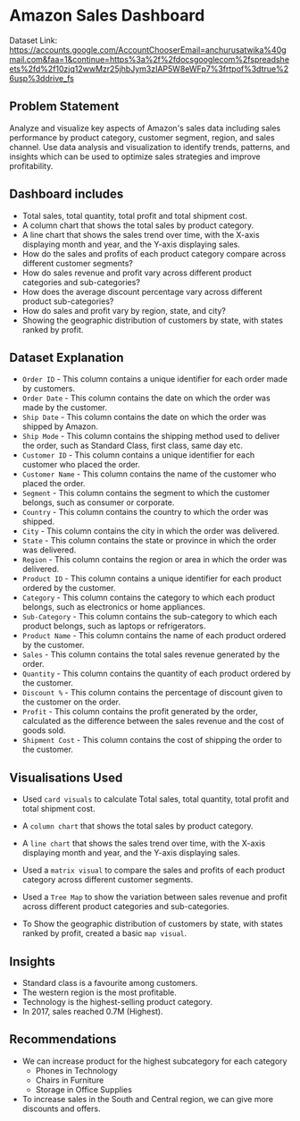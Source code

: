 
# Amazon Sales Dashboard

Dataset Link: https://accounts.google.com/AccountChooserEmail=anchurusatwika%40gmail.com&faa=1&continue=https%3a%2f%2fdocsgooglecom%2fspreadsheets%2fd%2f10zjq12wwMzr25jhbJym3zIAP5W8eWFp7%3frtpof%3dtrue%26usp%3ddrive_fs

## Problem Statement 
Analyze and visualize key aspects of Amazon's sales data including sales performance by product category, customer segment, region, and sales channel. 
Use data analysis and visualization to identify trends, patterns, and insights which can be used to optimize sales strategies and improve profitability.

## Dashboard includes
- Total sales, total quantity, total profit and total shipment cost.
- A column chart that shows the total sales by product category.
- A line chart that shows the sales trend over time, with the X-axis displaying month and year, and the Y-axis displaying sales.
- How do the sales and profits of each product category compare across different customer segments?
- How do sales revenue and profit vary across different product categories and sub-categories?
- How does the average discount percentage vary across different product sub-categories?
- How do sales and profit vary by region, state, and city?
- Showing the geographic distribution of customers by state, with states ranked by profit.

## Dataset Explanation

- `Order ID` - This column contains a unique identifier for each order made by customers.
- `Order Date` - This column contains the date on which the order was made by the customer.
- `Ship Date` - This column contains the date on which the order was shipped by Amazon.
- `Ship Mode` - This column contains the shipping method used to deliver the order, such as Standard Class, first class, same day etc.
- `Customer ID` - This column contains a unique identifier for each customer who placed the order.
- `Customer Name` - This column contains the name of the customer who placed the order.
- `Segment` - This column contains the segment to which the customer belongs, such as consumer or corporate.
- `Country` - This column contains the country to which the order was shipped.
- `City` - This column contains the city in which the order was delivered.
- `State` - This column contains the state or province in which the order was delivered.
- `Region` - This column contains the region or area in which the order was delivered.
- `Product ID` - This column contains a unique identifier for each product ordered by the customer.
- `Category` - This column contains the category to which each product belongs, such as electronics or home appliances.
- `Sub-Category` - This column contains the sub-category to which each product belongs, such as laptops or refrigerators.
- `Product Name` - This column contains the name of each product ordered by the customer.
- `Sales` - This column contains the total sales revenue generated by the order.
- `Quantity` - This column contains the quantity of each product ordered by the customer.
- `Discount %` - This column contains the percentage of discount given to the customer on the order.
- `Profit` - This column contains the profit generated by the order, calculated as the difference between the sales revenue and the cost of goods sold.
- `Shipment Cost` - This column contains the cost of shipping the order to the customer.

## Visualisations Used

- Used `card visuals` to calculate Total sales, total quantity, total profit and total shipment cost.

- A `column chart` that shows the total sales by product category.

- A `line chart` that shows the sales trend over time, with the X-axis displaying month and year, and the Y-axis displaying sales.

- Used a `matrix visual` to compare the sales and profits of each product category across different customer segments.

- Used a `Tree Map` to show the variation between sales revenue and profit across different product categories and sub-categories.

- To Show the geographic distribution of customers by state, with states ranked by profit, created a basic `map visual`.

## Insights
- Standard class is a favourite among customers.
- The western region is the most profitable.
- Technology is the highest-selling product category.
- In 2017, sales reached 0.7M (Highest).
## Recommendations
- We can increase product for the highest subcategory for each category
    - Phones in Technology
    -  Chairs in Furniture
    -  Storage in Office Supplies
- To increase sales in the South and Central region, we can give more discounts and offers.
